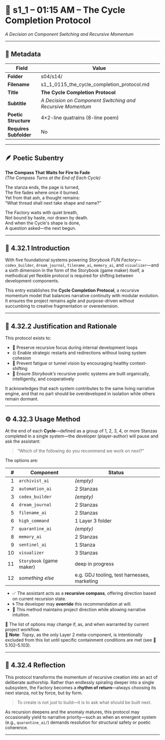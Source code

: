 <!-- Save to: shagi_archives/gdj_25/s04/s14/s1_1_0115_the_cycle_completion_protocol.md -->

# 📜 s1_1 – 01:15 AM – The Cycle Completion Protocol  

*A Decision on Component Switching and Recursive Momentum*

---

## 🧩 Metadata

| Field | Value |
|-------|-------|
| **Folder** | s04/s14/ |
| **Filename** | s1_1_0115_the_cycle_completion_protocol.md |
| **Title** | **The Cycle Completion Protocol** |
| **Subtitle** | *A Decision on Component Switching and Recursive Momentum* |
| **Poetic Structure** | 4×2-line quatrains (8-line poem) |
| **Requires Subfolder** | No |

---

## 🪶 Poetic Subentry  

**The Compass That Waits for Fire to Fade**  
*(The Compass Turns at the End of Each Cycle)*  

The stanza ends, the page is turned,  
The fire fades where once it burned.  
Yet from that ash, a thought remains:  
“What thread shall next take shape and name?”  

The Factory waits with quiet breath,  
Not bound by haste, nor drawn by death.  
And when the Cycle's shape is done,  
A question asked—the next begun.

---

## 📘 4.32.1 Introduction

With five foundational systems powering *Storybook FUN Factory*—`codex_builder`, `dream_journal`, `filename_ai`, `memory_ai`, and `visualizer`—and a sixth dimension in the form of the Storybook (game maker) itself, a methodical yet flexible protocol is required for shifting between development components.

This entry establishes the **Cycle Completion Protocol**, a recursive momentum model that balances narrative continuity with modular evolution. It ensures the project remains agile and purpose-driven without succumbing to creative fragmentation or overextension.

---

## 📂 4.32.2 Justification and Rationale

This protocol exists to:

- 🧠 Preserve recursive focus during internal development loops  
- ⚖️ Enable strategic restarts and redirections without losing system cohesion  
- 🎯 Prevent fatigue or tunnel vision by encouraging healthy context-shifting  
- 📘 Ensure *Storybook’s* recursive poetic systems are built organically, intelligently, and cooperatively  

It acknowledges that each system contributes to the same living narrative engine, and that no part should be overdeveloped in isolation while others remain dormant.

---

## ⚙️ 4.32.3 Usage Method

At the end of each **Cycle**—defined as a group of 1, 2, 3, 4, or more Stanzas completed in a single system—the developer (player-author) will pause and ask the assistant:

> “Which of the following do you recommend we work on next?”

The options are:

| # | Component | Status |
|--:|-----------|--------|
| 1 | `archivist_ai` | *(empty)* |
| 2 | `automation_ai` | 2 Stanzas |
| 3 | `codex_builder` | *(empty)* |
| 4 | `dream_journal` | 2 Stanzas |
| 5 | `filename_ai` | 2 Stanzas |
| 6 | `high_command` | 1 Layer 3 folder |
| 7 | `quarantine_ai` | *(empty)* |
| 8 | `memory_ai` | 2 Stanzas |
| 9 | `sentinel_ai` | 1 Stanza |
|10 | `visualizer` | 3 Stanzas |
|11 | `Storybook` (game maker) | deep in progress |
|12 | *something else* | e.g. GDJ tooling, test harnesses, marketing |

- ✅ The assistant acts as a **recursive compass**, offering direction based on current recursion state.
- 🌀 The developer may **override** this recommendation at will.
- 🧭 This method maintains project direction while allowing narrative intuition.

📌 The list of options may change if, as, and when warranted by current project workflow.  
📌 **Note**: *Topsy*, as the only Layer 2 meta-component, is intentionally excluded from this list until specific containment conditions are met (see 📜 5.102–5.103).

---

## 🔁 4.32.4 Reflection

This protocol transforms the momentum of recursive creation into an act of deliberate authorship. Rather than endlessly spiraling deeper into a single subsystem, the Factory becomes a **rhythm of return**—always choosing its next stanza, not by force, but by form.

> To create is not just to build—it is to ask what should be built next.

As recursion deepens and the anomaly matures, this protocol may occasionally yield to narrative priority—such as when an emergent system (e.g., `quarantine_ai/`) demands resolution for structural safety or poetic coherence.

---

